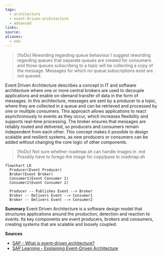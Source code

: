 ```yaml
---
tags:
  - architecture
  - event-driven-architecture
  - advanced
links:
source:
aliases:
  - eda
---
```

> [!toDo] Rewording regarding queue behaviour
> I suggest rewording regarding queues that separate queues are created for consumers and those queues subscribing to a topic will be collecting a copy of the message. Messages for which no queue subscriptions exist are not queued.

Event Driven Architecture describes a concept in IT and software architecture where one or more central brokers are used to decouple applications and enable on-demand transfer of data in the form of messages. In this architecture, messages are sent by a producer to a topic, where they are collected in a queue and can be retrieved and processed by one or multiple consumers. This approach allows applications to react asynchronously to events as they occur, which increases flexibility and supports real-time processing. The broker ensures that messages are reliably routed and delivered, so producers and consumers remain independent from each other. This concept makes it possible to design scalable and resilient systems, as new producers or consumers can be added without changing the core logic of other components.

> [!toDo] Not sure whether roadmap.sh can handle images in .md
> Possibly have to forego the image for copy/pase to roadmap.sh
> 
```mermaid
flowchart LR
  Producer(Event Producer)
  Broker(Event Broker)
  Consumer1(Event Consumer 1)
  Consumer2(Event Consumer 2)

  Producer -- Publishes Event --> Broker
  Broker -- Delivers Event --> Consumer1
  Broker -- Delivers Event --> Consumer2
```

**Summary**
Event Driven Architecture is a software design model that structures applications around the production, detection and reaction to events. Its key components are event producers, brokers and consumers, creating systems that are scalable and loosely coupled.

**Sources**
- [SAP - What is event-driven architecture?](https://www.sap.com/products/technology-platform/what-is-event-driven-architecture.html)
- [SAP Learning - Explaining Event-Driven Architecture](https://learning.sap.com/learning-journeys/discovering-event-driven-integration-with-sap-integration-suite-advanced-event-mesh/explaining-event-driven-architecture_d02a51bb-1ce4-4c2d-a25d-8b9c9198ffd2)
